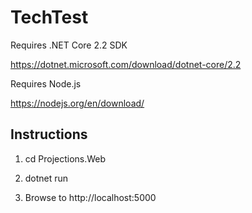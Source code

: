 # TechTest

Requires .NET Core 2.2 SDK

https://dotnet.microsoft.com/download/dotnet-core/2.2

Requires Node.js

https://nodejs.org/en/download/

## Instructions

1. cd Projections.Web

2. dotnet run

3. Browse to http://localhost:5000

